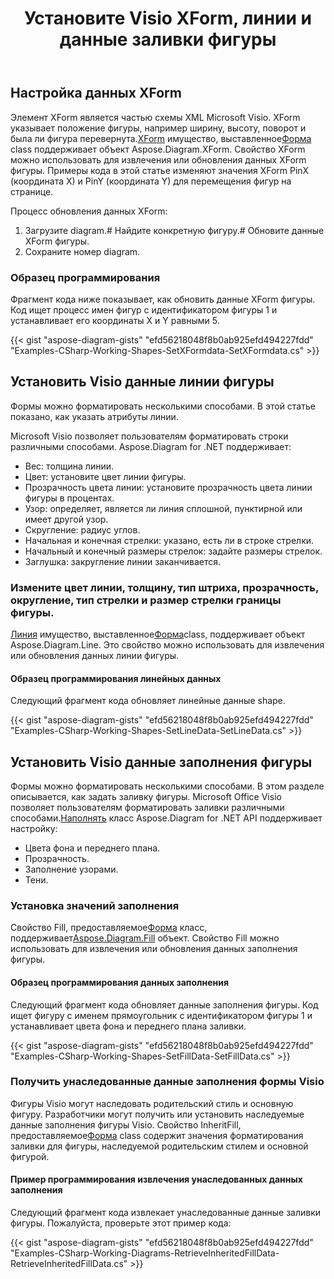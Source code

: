 ﻿---
title: Установите Visio XForm, линии и данные заливки фигуры
type: docs
weight: 20
url: /ru/net/set-visio-shape-s-xform-line-and-fill-data/
description: В этом разделе объясняется, как установить стиль фигуры, включая ее данные линии и данные заливки с помощью Aspose.Diagram.
---
## **Настройка данных XForm**
 Элемент XForm является частью схемы XML Microsoft Visio. XForm указывает положение фигуры, например ширину, высоту, поворот и была ли фигура перевернута.[XForm](http://www.aspose.com/api/net/diagram/aspose.diagram/xform) имущество, выставленное[Форма](http://www.aspose.com/api/net/diagram/aspose.diagram/shape) class поддерживает объект Aspose.Diagram.XForm. Свойство XForm можно использовать для извлечения или обновления данных XForm фигуры. Примеры кода в этой статье изменяют значения XForm PinX (координата X) и PinY (координата Y) для перемещения фигур на странице.

Процесс обновления данных XForm:

1. Загрузите diagram.# Найдите конкретную фигуру.# Обновите данные XForm фигуры.
1. Сохраните номер diagram.
### **Образец программирования**
Фрагмент кода ниже показывает, как обновить данные XForm фигуры. Код ищет процесс имен фигур с идентификатором фигуры 1 и устанавливает его координаты X и Y равными 5.

{{< gist "aspose-diagram-gists" "efd56218048f8b0ab925efd494227fdd" "Examples-CSharp-Working-Shapes-SetXFormdata-SetXFormdata.cs" >}}
## **Установить Visio данные линии фигуры**
Формы можно форматировать несколькими способами. В этой статье показано, как указать атрибуты линии.

Microsoft Visio позволяет пользователям форматировать строки различными способами. Aspose.Diagram for .NET поддерживает:

- Вес: толщина линии.
- Цвет: установите цвет линии фигуры.
- Прозрачность цвета линии: установите прозрачность цвета линии фигуры в процентах.
- Узор: определяет, является ли линия сплошной, пунктирной или имеет другой узор.
- Скругление: радиус углов.
- Начальная и конечная стрелки: указано, есть ли в строке стрелки.
- Начальный и конечный размеры стрелок: задайте размеры стрелок.
- Заглушка: закругление линии заканчивается.
### **Измените цвет линии, толщину, тип штриха, прозрачность, округление, тип стрелки и размер стрелки границы фигуры.**
[Линия](http://www.aspose.com/api/net/diagram/aspose.diagram/line) имущество, выставленное[Форма](http://www.aspose.com/api/net/diagram/aspose.diagram/shape)class, поддерживает объект Aspose.Diagram.Line. Это свойство можно использовать для извлечения или обновления данных линии фигуры.
#### **Образец программирования линейных данных**
Следующий фрагмент кода обновляет линейные данные shape.

{{< gist "aspose-diagram-gists" "efd56218048f8b0ab925efd494227fdd" "Examples-CSharp-Working-Shapes-SetLineData-SetLineData.cs" >}}
## **Установить Visio данные заполнения фигуры**
 Формы можно форматировать несколькими способами. В этом разделе описывается, как задать заливку фигуры. Microsoft Office Visio позволяет пользователям форматировать заливки различными способами.[Наполнять](http://www.aspose.com/api/net/diagram/aspose.diagram/fill) класс Aspose.Diagram for .NET API поддерживает настройку:

- Цвета фона и переднего плана.
- Прозрачность.
- Заполнение узорами.
- Тени.
### **Установка значений заполнения**
 Свойство Fill, предоставляемое[Форма](http://www.aspose.com/api/net/diagram/aspose.diagram/shape) класс, поддерживает[Aspose.Diagram.Fill](http://www.aspose.com/api/net/diagram/aspose.diagram/fill) объект. Свойство Fill можно использовать для извлечения или обновления данных заполнения фигуры.
#### **Образец программирования данных заполнения**
Следующий фрагмент кода обновляет данные заполнения фигуры. Код ищет фигуру с именем прямоугольник с идентификатором фигуры 1 и устанавливает цвета фона и переднего плана заливки.

{{< gist "aspose-diagram-gists" "efd56218048f8b0ab925efd494227fdd" "Examples-CSharp-Working-Shapes-SetFillData-SetFillData.cs" >}}
### **Получить унаследованные данные заполнения формы Visio**
 Фигуры Visio могут наследовать родительский стиль и основную фигуру. Разработчики могут получить или установить наследуемые данные заполнения фигуры Visio. Свойство InheritFill, предоставляемое[Форма](http://www.aspose.com/api/net/diagram/aspose.diagram/shape) class содержит значения форматирования заливки для фигуры, наследуемой родительским стилем и основной фигурой.
#### **Пример программирования извлечения унаследованных данных заполнения**
Следующий фрагмент кода извлекает унаследованные данные заливки фигуры. Пожалуйста, проверьте этот пример кода:

{{< gist "aspose-diagram-gists" "efd56218048f8b0ab925efd494227fdd" "Examples-CSharp-Working-Diagrams-RetrieveInheritedFillData-RetrieveInheritedFillData.cs" >}}
